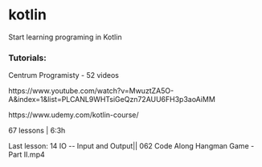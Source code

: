 # kotlin
Start learning programing in Kotlin

<h3>Tutorials:</h3>
<p>Centrum Programisty - 52 videos</p>
<p>https://www.youtube.com/watch?v=MwuztZA5O-A&index=1&list=PLCANL9WHTsiGeQzn72AUU6FH3p3aoAiMM</p>
<p>https://www.udemy.com/kotlin-course/</p>
<p>67 lessons | 6:3h</p>

Last lesson:
14 IO -- Input and Output|| 062 Code Along Hangman Game - Part II.mp4
